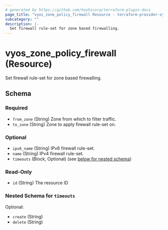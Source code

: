 ```yaml
---
# generated by https://github.com/hashicorp/terraform-plugin-docs
page_title: "vyos_zone_policy_firewall Resource - terraform-provider-vyos"
subcategory: ""
description: |-
  Set firewall rule-set for zone based firewalling.
---
```


# vyos_zone_policy_firewall (Resource)

Set firewall rule-set for zone based firewalling.



<!-- schema generated by tfplugindocs -->
## Schema

### Required

- `from_zone` (String) Zone from which to filter traffic.
- `to_zone` (String) Zone to apply firewall rule-set on.

### Optional

- `ipv6_name` (String) IPv6 firewall rule-set.
- `name` (String) IPv4 firewall rule-set.
- `timeouts` (Block, Optional) (see [below for nested schema](#nestedblock--timeouts))

### Read-Only

- `id` (String) The resource ID

<a id="nestedblock--timeouts"></a>
### Nested Schema for `timeouts`

Optional:

- `create` (String)
- `delete` (String)


